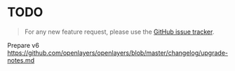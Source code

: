 # TODO

> For any new feature request, please use the [GitHub issue tracker](https://github.com/Viglino/ol-ext/issues).

Prepare v6
https://github.com/openlayers/openlayers/blob/master/changelog/upgrade-notes.md